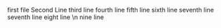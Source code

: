 first file
Second Line 
third line
fourth line
fifth line
sixth line
seventh line
seventh line
eight line \n
nine  line